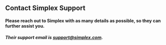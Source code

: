 ## Contact Simplex Support

#### Please reach out to Simplex with as many details as possible, so they can further assist you.

##### Their support email is [support@simplex.com](mailto:support@simplex.com).
